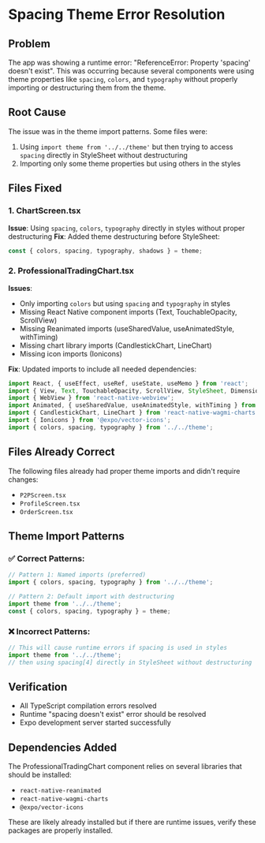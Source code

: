 # Spacing Theme Error Resolution

## Problem
The app was showing a runtime error: "ReferenceError: Property 'spacing' doesn't exist". This was occurring because several components were using theme properties like `spacing`, `colors`, and `typography` without properly importing or destructuring them from the theme.

## Root Cause
The issue was in the theme import patterns. Some files were:
1. Using `import theme from '../../theme'` but then trying to access `spacing` directly in StyleSheet without destructuring
2. Importing only some theme properties but using others in the styles

## Files Fixed

### 1. ChartScreen.tsx
**Issue**: Using `spacing`, `colors`, `typography` directly in styles without proper destructuring
**Fix**: Added theme destructuring before StyleSheet:
```typescript
const { colors, spacing, typography, shadows } = theme;
```

### 2. ProfessionalTradingChart.tsx
**Issues**: 
- Only importing `colors` but using `spacing` and `typography` in styles
- Missing React Native component imports (Text, TouchableOpacity, ScrollView)
- Missing Reanimated imports (useSharedValue, useAnimatedStyle, withTiming)
- Missing chart library imports (CandlestickChart, LineChart)
- Missing icon imports (Ionicons)

**Fix**: Updated imports to include all needed dependencies:
```typescript
import React, { useEffect, useRef, useState, useMemo } from 'react';
import { View, Text, TouchableOpacity, ScrollView, StyleSheet, Dimensions, Platform } from 'react-native';
import { WebView } from 'react-native-webview';
import Animated, { useSharedValue, useAnimatedStyle, withTiming } from 'react-native-reanimated';
import { CandlestickChart, LineChart } from 'react-native-wagmi-charts';
import { Ionicons } from '@expo/vector-icons';
import { colors, spacing, typography } from '../../theme';
```

## Files Already Correct
The following files already had proper theme imports and didn't require changes:
- `P2PScreen.tsx`
- `ProfileScreen.tsx` 
- `OrderScreen.tsx`

## Theme Import Patterns

### ✅ Correct Patterns:
```typescript
// Pattern 1: Named imports (preferred)
import { colors, spacing, typography } from '../../theme';

// Pattern 2: Default import with destructuring
import theme from '../../theme';
const { colors, spacing, typography } = theme;
```

### ❌ Incorrect Patterns:
```typescript
// This will cause runtime errors if spacing is used in styles
import theme from '../../theme';
// then using spacing[4] directly in StyleSheet without destructuring
```

## Verification
- All TypeScript compilation errors resolved
- Runtime "spacing doesn't exist" error should be resolved
- Expo development server started successfully

## Dependencies Added
The ProfessionalTradingChart component relies on several libraries that should be installed:
- `react-native-reanimated`
- `react-native-wagmi-charts`
- `@expo/vector-icons`

These are likely already installed but if there are runtime issues, verify these packages are properly installed.
